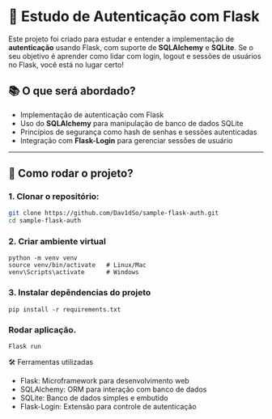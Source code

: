 # 🔐 Estudo de Autenticação com Flask

Este projeto foi criado para estudar e entender a implementação de **autenticação** usando Flask, com suporte de **SQLAlchemy** e **SQLite**. Se o seu objetivo é aprender como lidar com login, logout e sessões de usuários no Flask, você está no lugar certo!

## 📚 O que será abordado?

- Implementação de autenticação com Flask
- Uso do **SQLAlchemy** para manipulação de banco de dados SQLite
- Princípios de segurança como hash de senhas e sessões autenticadas
- Integração com **Flask-Login** para gerenciar sessões de usuário

---

## 🚀 Como rodar o projeto?

### 1. Clonar o repositório:
```bash
git clone https://github.com/Dav1dSo/sample-flask-auth.git
cd sample-flask-auth
```
### 2. Criar ambiente virtual
```
python -m venv venv
source venv/bin/activate   # Linux/Mac
venv\Scripts\activate      # Windows
```
### 3. Instalar depêndencias do projeto
```pip install -r requirements.txt```

### Rodar aplicação.
```Flask run``` 

🛠 Ferramentas utilizadas

- Flask: Microframework para desenvolvimento web
- SQLAlchemy: ORM para interação com banco de dados
- SQLite: Banco de dados simples e embutido
- Flask-Login: Extensão para controle de autenticação

